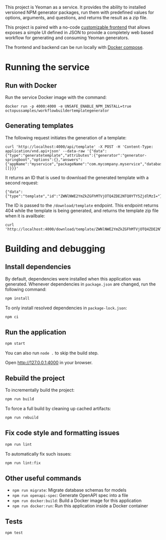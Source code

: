 This project is Yeoman as a service. It provides the ability to installed versioned NPM generator packages,
run them with predefined values for options, arguments, and questions, and returns the result as a 
zip file.

This project is paired with a no-code [customizable frontend](/js/template-customizable-frontend) that allows
exposes a simple UI defined in JSON to provide a completely web based workflow for generating and consuming
Yeoman generators.

The frontend and backend can be run locally with [Docker compose](/docker/customizable-workflow-builder).

# Running the service

## Run with Docker

Run the service Docker image with the command:

```
docker run -p 4000:4000 -e UNSAFE_ENABLE_NPM_INSTALL=true octopussamples/workflowbuildertemplategenerator
```

## Generating templates

The following request initiates the generation of a template: 

```
curl 'http://localhost:4000/api/template' -X POST -H 'Content-Type: application/vnd.api+json' --data-raw '{"data":{"type":"generatetemplate","attributes":{"generator":"generator-springboot","options":{},"answers":{"appName":"myservice","packageName":"com.mycompany.myservice","databaseType":"postgresql","dbMigrationTool":"flywaydb","buildTool":"maven"},"args":[]}}}'
```

It returns an ID that is used to download the generated template with a second request:

```
{"data":{"type":"template","id":"ZWNlNWE2YmZkZGFhMTVjOTQ4ZDE2NTQ0YTY5ZjdlMzI="}}
```

The ID is passed to the `/download/template` endpoint. This endpoint returns 404 while the template is being generated, and returns the template zip file when it is availbale:

```
curl 'http://localhost:4000/download/template/ZWNlNWE2YmZkZGFhMTVjOTQ4ZDE2NTQ0YTY5ZjdlMzI='
```

# Building and debugging

## Install dependencies

By default, dependencies were installed when this application was generated.
Whenever dependencies in `package.json` are changed, run the following command:

```sh
npm install
```

To only install resolved dependencies in `package-lock.json`:

```sh
npm ci
```

## Run the application

```sh
npm start
```

You can also run `node .` to skip the build step.

Open http://127.0.0.1:4000 in your browser.

## Rebuild the project

To incrementally build the project:

```sh
npm run build
```

To force a full build by cleaning up cached artifacts:

```sh
npm run rebuild
```

## Fix code style and formatting issues

```sh
npm run lint
```

To automatically fix such issues:

```sh
npm run lint:fix
```

## Other useful commands

- `npm run migrate`: Migrate database schemas for models
- `npm run openapi-spec`: Generate OpenAPI spec into a file
- `npm run docker:build`: Build a Docker image for this application
- `npm run docker:run`: Run this application inside a Docker container

## Tests

```sh
npm test
```
